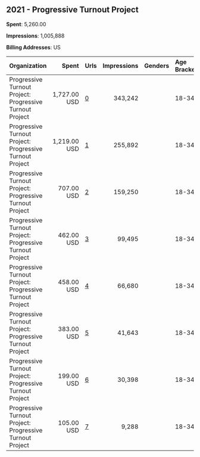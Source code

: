## 2021 - Progressive Turnout Project 
**Spent**: 5,260.00

**Impressions**: 1,005,888

**Billing Addresses**: US

|Organization|Spent|Urls|Impressions|Genders|Age Brackets|Country Codes|
|:---|---:|:---|---:|:---|:---|:---|
|Progressive Turnout Project: Progressive Turnout Project|1,727.00 USD|[0](https://www.snap.com/political-ads/asset/ad2c135b51079fa27ba825d98091cafd99bd3e7d627cd1bfa5b28d83b8d803b2?mediaType=mp4)|343,242||18-34|united states|
|Progressive Turnout Project: Progressive Turnout Project|1,219.00 USD|[1](https://www.snap.com/political-ads/asset/ec0775e315ebff16aab5201e833e338113d098f234f4226ecf866e4647f4ffe5?mediaType=mp4)|255,892||18-34|united states|
|Progressive Turnout Project: Progressive Turnout Project|707.00 USD|[2](https://www.snap.com/political-ads/asset/eecaa7bed5da476c0e3acba0a0221ccd58d51b08f9dc2ec960504b404f0000f9?mediaType=png)|159,250||18-34|united states|
|Progressive Turnout Project: Progressive Turnout Project|462.00 USD|[3](https://www.snap.com/political-ads/asset/ca9403f22f3fd55d63edab35b20a196f7e30a2c9627590f41e2245cf5634aed3?mediaType=png)|99,495||18-34|united states|
|Progressive Turnout Project: Progressive Turnout Project|458.00 USD|[4](https://www.snap.com/political-ads/asset/236b9d0ee130f5e3ce87cff51d19addec8aeacdfccdd59c5912f864bd262fc8f?mediaType=png)|66,680||18-34|united states|
|Progressive Turnout Project: Progressive Turnout Project|383.00 USD|[5](https://www.snap.com/political-ads/asset/fddf490110b90bb343d3f8a4eb5fa19291e808bd4da2c823f6de296a268f3271?mediaType=png)|41,643||18-34|united states|
|Progressive Turnout Project: Progressive Turnout Project|199.00 USD|[6](https://www.snap.com/political-ads/asset/64710c36c6a88b38d00816e9abbd77d108dcfd6747ed483cf38621ed7611019d?mediaType=png)|30,398||18-34|united states|
|Progressive Turnout Project: Progressive Turnout Project|105.00 USD|[7](https://www.snap.com/political-ads/asset/efd9e81974efe234ae5e276e47dd7f5105bc99a2616435da94a34a58928d5005?mediaType=mp4)|9,288||18-34|united states|
